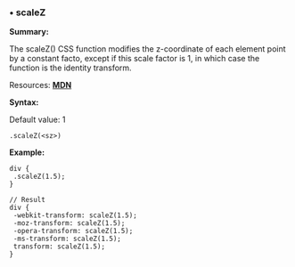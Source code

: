### <a name="scaleZ"></a> &#8226; scaleZ
**Summary:**

The scaleZ() CSS function modifies the z-coordinate of each element point by a constant facto, except if this scale factor is 1, in which case the function is the identity transform.

Resources: **<a href="https://developer.mozilla.org/en-US/docs/Web/CSS/transform-function#scaleZ()">MDN</a>**

**Syntax:**

Default value: 1

    .scaleZ(<sz>) 
  
**Example:**

    div {
     .scaleZ(1.5);
    }
    
    // Result
    div {
     -webkit-transform: scaleZ(1.5);
     -moz-transform: scaleZ(1.5);
     -opera-transform: scaleZ(1.5);
     -ms-transform: scaleZ(1.5);
     transform: scaleZ(1.5);
    }


